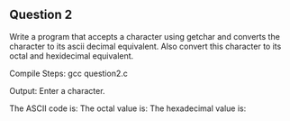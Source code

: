 ## Question 2

Write a program that accepts a character using getchar and converts the character to its ascii decimal equivalent. Also convert this character to its octal and hexidecimal equivalent. 

Compile Steps:
gcc question2.c


Output:
Enter a character.
 
The ASCII code is: 
The octal value is:
The hexadecimal value is: 
